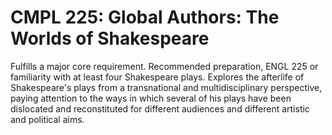 # CMPL 225: Global Authors: The Worlds of Shakespeare

Fulfills a major core requirement. Recommended preparation, ENGL 225 or familiarity with at least four Shakespeare plays. Explores the afterlife of Shakespeare's plays from a transnational and multidisciplinary perspective, paying attention to the ways in which several of his plays have been dislocated and reconstituted for different audiences and different artistic and political aims.